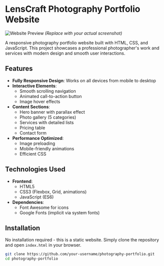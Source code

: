 # LensCraft Photography Portfolio Website

![Website Preview](https://i.imgur.com/JfQ9R8T.png) *(Replace with your actual screenshot)*

A responsive photography portfolio website built with HTML, CSS, and JavaScript. This project showcases a professional photographer's work and services with modern design and smooth user interactions.

## Features

- **Fully Responsive Design**: Works on all devices from mobile to desktop
- **Interactive Elements**:
  - Smooth scrolling navigation
  - Animated call-to-action button
  - Image hover effects
- **Content Sections**:
  - Hero banner with parallax effect
  - Photo gallery (5 categories)
  - Services with detailed lists
  - Pricing table
  - Contact form
- **Performance Optimized**:
  - Image preloading
  - Mobile-friendly animations
  - Efficient CSS

## Technologies Used

- **Frontend**:
  - HTML5
  - CSS3 (Flexbox, Grid, animations)
  - JavaScript (ES6)
- **Dependencies**:
  - Font Awesome for icons
  - Google Fonts (implicit via system fonts)

## Installation

No installation required - this is a static website. Simply clone the repository and open `index.html` in your browser.

```bash
git clone https://github.com/your-username/photography-portfolio.git
cd photography-portfolio
